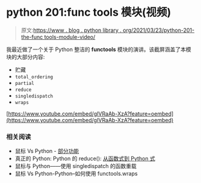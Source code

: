 # python 201:func tools 模块(视频)

> 原文:[https://www . blog . python library . org/2021/03/23/python-201-the-func tools-module-video/](https://www.blog.pythonlibrary.org/2021/03/23/python-201-the-functools-module-video/)

我最近做了一个关于 Python 整洁的 **functools** 模块的演讲。该截屏涵盖了本模块的大部分内容:

*   贮藏
*   `total_ordering`
*   `partial`
*   `reduce`
*   `singledispatch`
*   `wraps`

[https://www.youtube.com/embed/gIVRaAb-XzA?feature=oembed](https://www.youtube.com/embed/gIVRaAb-XzA?feature=oembed)

### 相关阅读

*   鼠标 Vs Python - [部分功能](https://www.blog.pythonlibrary.org/2016/02/11/python-partials/)
*   真正的 Python: Python 的 reduce(): [从函数式到 Python 式](https://realpython.com/python-reduce-function/)
*   鼠标与 Python——使用 singledispatch 的函数重载
*   鼠标 Vs Python-Python–如何使用 functools.wraps